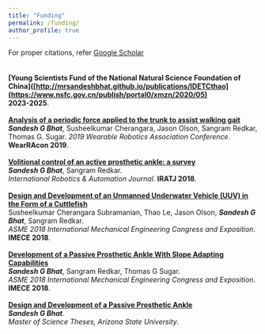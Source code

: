 ```yaml
---
title: "Funding"
permalink: /funding/
author_profile: true
---
```

For proper citations, refer [Google Scholar](https://scholar.google.com/citations?user=Dx9aVjgAAAAJ&hl=en)<br>
<br>
<br>
<b>[Young Scientists Fund of the National Natural Science Foundation of China]([http://mrsandeshbhat.github.io/publications/IDETCthao](https://www.nsfc.gov.cn/publish/portal0/xmzn/2020/05)</b> <br> 
<b>2023-2025</b>.
<br>
<br>
<b>[Analysis of a periodic force applied to the trunk to assist walking gait](http://mrsandeshbhat.github.io/publications/WearRA)</b> <br> 
<i><b>Sandesh G Bhat</b></i>, Susheelkumar Cherangara, Jason Olson, Sangram Redkar, Thomas G. Sugar.
<i>2019 Wearable Robotics Association Conference</i>. <b>WearRAcon 2019</b>.
<br>
<br>
<b>[Volitional control of an active prosthetic ankle: a survey](http://mrsandeshbhat.github.io/publications/IRAJsurvey)</b> <br> 
<i><b>Sandesh G Bhat</b></i>, Sangram Redkar.<br>
<i>International Robotics &amp; Automation Journal</i>. <b>IRATJ 2018</b>.
<br>
<br>
<b>[Design and Development of an Unmanned Underwater Vehicle (UUV) in the Form of a Cuttlefish](http://mrsandeshbhat.github.io/publications/IMECEuuv)</b> <br> 
Susheelkumar Cherangara Subramanian, Thao Le, Jason Olson, <i><b>Sandesh G Bhat</b></i>, Sangram Redkar.<br>
<i>ASME 2018 International Mechanical Engineering Congress and Exposition</i>. <b>IMECE 2018</b>.
<br>
<br>
<b>[Development of a Passive Prosthetic Ankle With Slope Adapting Capabilities](http://mrsandeshbhat.github.io/publications/IMECEankle)</b> <br> 
<i><b>Sandesh G Bhat</b></i>, Sangram Redkar, Thomas G Sugar.<br>
<i>ASME 2018 International Mechanical Engineering Congress and Exposition</i>. <b>IMECE 2018</b>.
<br>
<br>
<b>[Design and Development of a Passive Prosthetic Ankle](http://mrsandeshbhat.github.io/publications/MStheses)</b> <br> 
<i><b>Sandesh G Bhat</b></i>.<br>
<i>Master of Science Theses, Arizona State University</i>.
<br>
